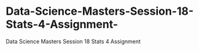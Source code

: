 # Data-Science-Masters-Session-18-Stats-4-Assignment-
Data Science Masters Session 18 Stats 4 Assignment 
